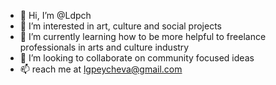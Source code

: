 - 👋 Hi, I’m @Ldpch
- 👀 I’m interested in art, culture and social projects
- 🌱 I’m currently learning how to be more helpful to freelance professionals in arts and culture industry 
- 💞️ I’m looking to collaborate on community focused ideas
- 📫 reach me at lgpeycheva@gmail.com

<!---
Ldpch/Ldpch is a ✨ special ✨ repository because its `README.md` (this file) appears on your GitHub profile.
You can click the Preview link to take a look at your changes.
--->
